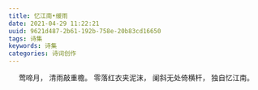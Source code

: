 ```yaml
---
title: 忆江南•缓雨
date: 2021-04-29 11:22:21
uuid: 9621d487-2b61-192b-758e-20b83cd16650
tags: 诗集
keywords: 诗集
categories: 诗词创作
---
```


<center>

莺啼月，
清雨敲重檐。
零落红衣夹泥沫，
阑斜无处倚横杆，
独自忆江南。

</center>
